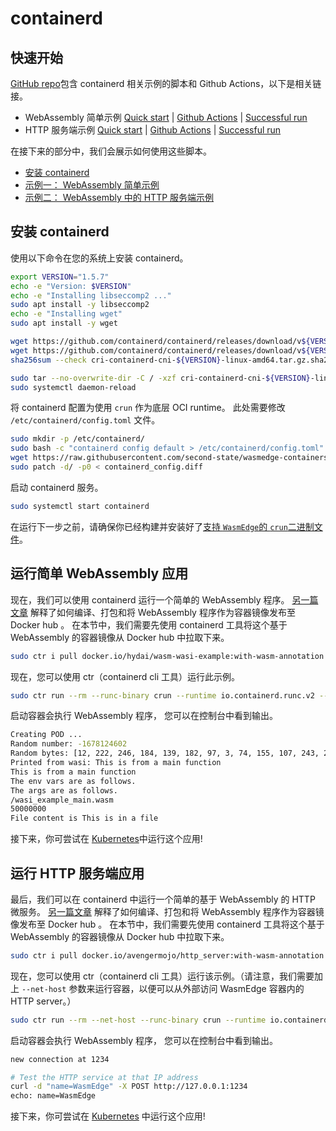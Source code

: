 # containerd

## 快速开始

[GitHub repo](https://github.com/second-state/wasmedge-containers-examples/)包含 containerd 相关示例的脚本和 Github Actions，以下是相关链接。

* WebAssembly 简单示例 [Quick start](https://github.com/second-state/wasmedge-containers-examples/blob/main/containerd/README.md) | [Github Actions](https://github.com/second-state/wasmedge-containers-examples/blob/main/.github/workflows/containerd.yml) | [Successful run](https://github.com/second-state/wasmedge-containers-examples/runs/4328930139?check_suite_focus=true#step:4:25)
* HTTP 服务端示例 [Quick start](https://github.com/second-state/wasmedge-containers-examples/blob/main/containerd/http_server/README.md) | [Github Actions](https://github.com/second-state/wasmedge-containers-examples/blob/main/.github/workflows/containerd-server.yml) | [Successful run](https://github.com/second-state/wasmedge-containers-examples/runs/4328930141?check_suite_focus=true#step:4:44)

在接下来的部分中，我们会展示如何使用这些脚本。

* [安装 containerd](#安装-containerd)
* [示例一： WebAssembly 简单示例](#运行简单-WebAssembly-应用)
* [示例二： WebAssembly 中的 HTTP 服务端示例](#运行-HTTP-服务端应用)

## 安装 containerd

使用以下命令在您的系统上安装 containerd。

```bash
export VERSION="1.5.7"
echo -e "Version: $VERSION"
echo -e "Installing libseccomp2 ..."
sudo apt install -y libseccomp2
echo -e "Installing wget"
sudo apt install -y wget

wget https://github.com/containerd/containerd/releases/download/v${VERSION}/cri-containerd-cni-${VERSION}-linux-amd64.tar.gz
wget https://github.com/containerd/containerd/releases/download/v${VERSION}/cri-containerd-cni-${VERSION}-linux-amd64.tar.gz.sha256sum
sha256sum --check cri-containerd-cni-${VERSION}-linux-amd64.tar.gz.sha256sum

sudo tar --no-overwrite-dir -C / -xzf cri-containerd-cni-${VERSION}-linux-amd64.tar.gz
sudo systemctl daemon-reload
```

将 containerd 配置为使用 `crun` 作为底层 OCI runtime。
此处需要修改 `/etc/containerd/config.toml` 文件。

```bash
sudo mkdir -p /etc/containerd/
sudo bash -c "containerd config default > /etc/containerd/config.toml"
wget https://raw.githubusercontent.com/second-state/wasmedge-containers-examples/main/containerd/containerd_config.diff
sudo patch -d/ -p0 < containerd_config.diff
```

启动 containerd 服务。

```bash
sudo systemctl start containerd
```

在运行下一步之前，请确保你已经构建并安装好了[支持 `WasmEdge`的 `crun`二进制文件](../container/crun.md)。

## 运行简单 WebAssembly 应用

现在，我们可以使用 containerd 运行一个简单的 WebAssembly 程序。
[另一篇文章](../demo/wasi.md) 解释了如何编译、打包和将 WebAssembly 程序作为容器镜像发布至 Docker hub 。
在本节中，我们需要先使用 containerd 工具将这个基于 WebAssembly 的容器镜像从 Docker hub 中拉取下来。

```bash
sudo ctr i pull docker.io/hydai/wasm-wasi-example:with-wasm-annotation
```

现在，您可以使用 ctr（containerd cli 工具）运行此示例。

```bash
sudo ctr run --rm --runc-binary crun --runtime io.containerd.runc.v2 --label module.wasm.image/variant=compat-smart docker.io/hydai/wasm-wasi-example:with-wasm-annotation wasm-example /wasi_example_main.wasm 50000000
```

启动容器会执行 WebAssembly 程序， 您可以在控制台中看到输出。

```bash
Creating POD ...
Random number: -1678124602
Random bytes: [12, 222, 246, 184, 139, 182, 97, 3, 74, 155, 107, 243, 20, 164, 175, 250, 60, 9, 98, 25, 244, 92, 224, 233, 221, 196, 112, 97, 151, 155, 19, 204, 54, 136, 171, 93, 204, 129, 177, 163, 187, 52, 33, 32, 63, 104, 128, 20, 204, 60, 40, 183, 236, 220, 130, 41, 74, 181, 103, 178, 43, 231, 92, 211, 219, 47, 223, 137, 70, 70, 132, 96, 208, 126, 142, 0, 133, 166, 112, 63, 126, 164, 122, 49, 94, 80, 26, 110, 124, 114, 108, 90, 62, 250, 195, 19, 189, 203, 175, 189, 236, 112, 203, 230, 104, 130, 150, 39, 113, 240, 17, 252, 115, 42, 12, 185, 62, 145, 161, 3, 37, 161, 195, 138, 232, 39, 235, 222]
Printed from wasi: This is from a main function
This is from a main function
The env vars are as follows.
The args are as follows.
/wasi_example_main.wasm
50000000
File content is This is in a file
```

接下来，你可尝试在 [Kubernetes](../../kubernetes/kubernetes.md)中运行这个应用!

## 运行 HTTP 服务端应用

最后，我们可以在 containerd 中运行一个简单的基于 WebAssembly 的 HTTP 微服务。
[另一篇文章](../demo/server.md) 解释了如何编译、打包和将 WebAssembly 程序作为容器镜像发布至 Docker hub 。
在本节中，我们需要先使用 containerd 工具将这个基于 WebAssembly 的容器镜像从 Docker hub 中拉取下来。

```bash
sudo ctr i pull docker.io/avengermojo/http_server:with-wasm-annotation
```

现在，您可以使用 ctr（containerd cli 工具）运行该示例。（请注意，我们需要加上 `--net-host` 参数来运行容器，以便可以从外部访问 WasmEdge 容器内的 HTTP server。）

```bash
sudo ctr run --rm --net-host --runc-binary crun --runtime io.containerd.runc.v2 --label module.wasm.image/variant=compat-smart docker.io/avengermojo/http_server:with-wasm-annotation http-server-example /http_server.wasm
```

启动容器会执行 WebAssembly 程序， 您可以在控制台中看到输出。

```bash
new connection at 1234

# Test the HTTP service at that IP address
curl -d "name=WasmEdge" -X POST http://127.0.0.1:1234
echo: name=WasmEdge
```

接下来，你可尝试在 [Kubernetes](../../kubernetes/kubernetes.md) 中运行这个应用!
